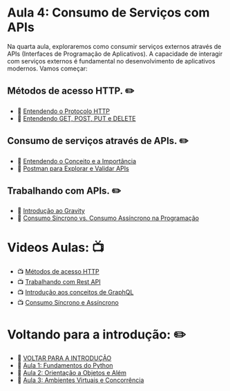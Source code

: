 
# Aula 4: Consumo de Serviços com APIs 

Na quarta aula, exploraremos como consumir serviços externos através de APIs (Interfaces de Programação de Aplicativos). A capacidade de interagir com serviços externos é fundamental no desenvolvimento de aplicativos modernos. Vamos começar:

## Métodos de acesso HTTP. :pencil2:

- :link: [Entendendo o Protocolo HTTP](../Aula_4/conceitos/protocolo_http.md)
- :link: [Entendendo GET, POST, PUT e DELETE](../Aula_4/conceitos/metodo_http.md)

## Consumo de serviços através de APIs. :pencil2:

- :link: [Entendendo o Conceito e a Importância](../Aula_4/conceitos/conceito_api.md)
- :link: [Postman para Explorar e Validar APIs](../Aula_4/conceitos/validacao_api.md)

## Trabalhando com APIs. :pencil2:

- :link: [Introdução ao Gravity](../Aula_4/conceitos/graphql.md)
- :link: [Consumo Síncrono vs. Consumo Assíncrono na Programação](../Aula_4/conceitos/assincrono_sincrono.md)


# Videos Aulas: :tv: 
- :tv: [Métodos de acesso HTTP](https://www.youtube.com/watch?v=VJ0sUiKokgQ)
- :tv: [Trabalhando com Rest API](https://www.youtube.com/watch?v=n3Hm6YC_w-o)
- :tv: [Introdução aos conceitos de GraphQL](https://www.youtube.com/watch?v=hJ5X7yoRT8o)
- :tv: [Consumo Síncrono e Assíncrono](https://www.youtube.com/watch?v=IJZ5n8Yjbnk)


# Voltando para a introdução: :pencil2:
- :link: [VOLTAR PARA A INTRODUÇÃO](../README.md)
- :link: [Aula 1: Fundamentos do Python](../Aula_1/_Aula_1.md)
- :link: [Aula 2: Orientação a Objetos e Além](../Aula_2/_Aula_2.md)
- :link: [Aula 3: Ambientes Virtuais e Concorrência](../Aula_3/_Aula_3.md) 